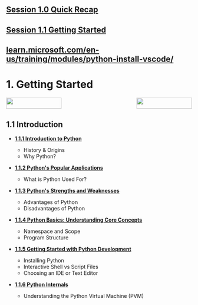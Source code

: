 ## [Session 1.0 Quick Recap](session-1.0-quick-recap.md)

## [Session 1.1 Getting Started](session-1.1.md)

## [learn.microsoft.com/en-us/training/modules/python-install-vscode/](https://learn.microsoft.com/en-us/training/modules/python-install-vscode/)

# 1. Getting Started


<!-- <img src="https://img.shields.io/badge/Label-Message-Color" width="150" height="30"> -->


<!-- <span style="display: flex; justify-content: space-between; width: 100%;">
    <img src="https://img.shields.io/badge/Version-v1.0.0-blue" width="150" height="30" style="margin-right: 20px;">
    <img src="https://img.shields.io/badge/Build-passing-brightgreen" width="150" height="30" style="margin-left: 20px;">
</span> -->

<span style="display: flex; justify-content: space-between; width: 100%;">
    <a href="/Python-Bootcamp/00-curriculum/README.md">
        <img src="https://img.shields.io/badge/Previous-Curriculum-blue" width="150" height="30" style="margin-right: 20px;">
    </a>
    <a href="/Python-Bootcamp/02-module-02-python-fundamentals/README.md">
        <img src="https://img.shields.io/badge/Build-passing-brightgreen" width="150" height="30" style="margin-left: 20px;">
    </a>
</span>


<!-- 

<span style="display: flex; justify-content: space-between; width: 100%;">
    <a href="/Python-Bootcamp/01-module-01-getting-started/README.md" 
       style="display: inline-block; padding: 10px 20px; background-color: #4CAF50; color: white; text-align: center; text-decoration: none; border-radius: 5px; width: auto;">
        Previous: Getting Started
    </a>
    <a href="/Python-Bootcamp/03-module-03-data-handling/README.md" 
       style="display: inline-block; padding: 10px 20px; background-color: #4CAF50; color: white; text-align: center; text-decoration: none; border-radius: 5px; width: auto;">
        Next: Data Handling
    </a>
</span> -->

## 1.1 Introduction
- **[1.1.1 Introduction to Python](session-1.1.md/#111-introduction-to-python)**
  - History & Origins
  - Why Python?

- **[1.1.2 Python's Popular Applications](session-1.1.md/#112-pythons-popular-applications)**
  - What is Python Used For?

- **[1.1.3 Python's Strengths and Weaknesses](session-1.1.md/#113-pythons-strengths-and-weaknesses)**
  - Advantages of Python
  - Disadvantages of Python

- **[1.1.4 Python Basics: Understanding Core Concepts](session-1.1.md/#114-python-basics-understanding-core-concepts)**
  - Namespace and Scope
  - Program Structure

- **[1.1.5 Getting Started with Python Development](session-1.1.md/#115-getting-started-with-python-development)**
  - Installing Python
  - Interactive Shell vs Script Files
  - Choosing an IDE or Text Editor

- **[1.1.6 Python Internals](session-1.1.md/#116-understanding-the-python-virtual-machine-pvm)**
  - Understanding the Python Virtual Machine (PVM)


